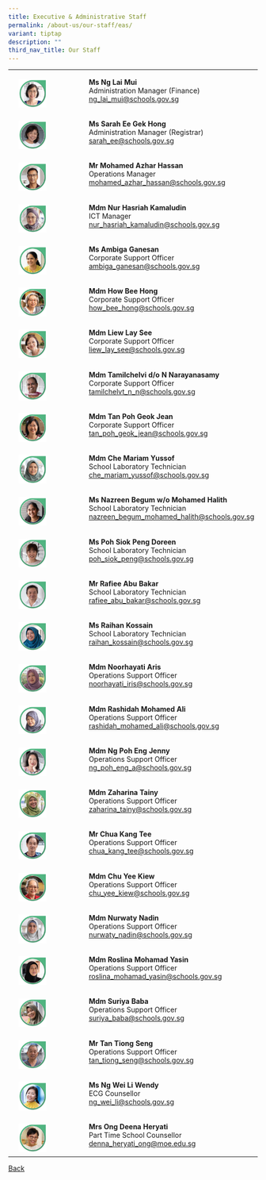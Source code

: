 ```yaml
---
title: Executive & Administrative Staff
permalink: /about-us/our-staff/eas/
variant: tiptap
description: ""
third_nav_title: Our Staff
---
```

<table style="minWidth: 75px">
<colgroup>
<col>
<col>
<col>
</colgroup>
<tbody>
<tr>
<td rowspan="1" colspan="1">
<p></p>
</td>
<td rowspan="1" colspan="1">
<p></p>
<div class="isomer-image-wrapper">
<img style="width: 45%;" height="auto" width="100%" alt="" src="/images/Staff Photos/2024 EAS/10_TMJC_Staff___EAS_Lai_Mui.jpg">
</div>
</td>
<td rowspan="1" colspan="1">
<p><strong>Ms Ng Lai Mui</strong> 
<br>Administration Manager (Finance)
<br><a href="mailto:ng_lai_mui@schools.gov.sg" rel="noopener noreferrer nofollow" target="_blank">ng_lai_mui@schools.gov.sg</a>
</p>
</td>
</tr>
<tr>
<td rowspan="1" colspan="1">
<p></p>
</td>
<td rowspan="1" colspan="1">
<p></p>
<div class="isomer-image-wrapper">
<img style="width: 45%;" height="auto" width="100%" alt="" src="/images/Staff Photos/2024 EAS/10_TMJC_Staff___EAS_Sarah.jpg">
</div>
</td>
<td rowspan="1" colspan="1">
<p><strong>Ms Sarah Ee Gek Hong</strong> 
<br>Administration Manager (Registrar)
<br><a href="mailto:sarah_ee@schools.gov.sg" rel="noopener noreferrer nofollow" target="_blank">sarah_ee@schools.gov.sg</a>
</p>
</td>
</tr>
<tr>
<td rowspan="1" colspan="1">
<p></p>
</td>
<td rowspan="1" colspan="1">
<p></p>
<div class="isomer-image-wrapper">
<img style="width: 45%;" height="auto" width="100%" alt="" src="/images/Staff Photos/2024 EAS/10_TMJC_Staff___EAS_Azhar.jpg">
</div>
</td>
<td rowspan="1" colspan="1">
<p><strong>Mr Mohamed Azhar Hassan</strong> 
<br>Operations Manager
<br><a href="mailto:mohamed_azhar_hassan@schools.gov.sg" rel="noopener noreferrer nofollow" target="_blank">mohamed_azhar_hassan@schools.gov.sg</a>
</p>
</td>
</tr>
<tr>
<td rowspan="1" colspan="1">
<p></p>
</td>
<td rowspan="1" colspan="1">
<p></p>
<div class="isomer-image-wrapper">
<img style="width: 45%;" height="auto" width="100%" alt="" src="/images/Staff Photos/2024 EAS/10_TMJC_Staff___EAS_Hasriah.jpg">
</div>
</td>
<td rowspan="1" colspan="1">
<p><strong>Mdm Nur Hasriah Kamaludin</strong> 
<br>ICT Manager
<br><a href="mailto:nur_hasriah_kamaludin@schools.gov.sg" rel="noopener noreferrer nofollow" target="_blank">nur_hasriah_kamaludin@schools.gov.sg</a>
</p>
</td>
</tr>
<tr>
<td rowspan="1" colspan="1">
<p></p>
</td>
<td rowspan="1" colspan="1">
<p></p>
<div class="isomer-image-wrapper">
<img style="width: 45%;" height="auto" width="100%" alt="" src="/images/Staff Photos/2024 EAS/10_TMJC_Staff___EAS_Ambiga.jpg">
</div>
</td>
<td rowspan="1" colspan="1">
<p><strong>Ms Ambiga Ganesan</strong> 
<br>Corporate Support Officer
<br><a href="mailto:ambiga_ganesan@schools.gov.sg" rel="noopener noreferrer nofollow" target="_blank">ambiga_ganesan@schools.gov.sg</a>
</p>
</td>
</tr>
<tr>
<td rowspan="1" colspan="1">
<p></p>
</td>
<td rowspan="1" colspan="1">
<p></p>
<div class="isomer-image-wrapper">
<img style="width: 45%;" height="auto" width="100%" alt="" src="/images/Staff Photos/2024 EAS/10_TMJC_Staff___EAS_Bee_Hong.jpg">
</div>
</td>
<td rowspan="1" colspan="1">
<p><strong>Mdm How Bee Hong</strong> 
<br>Corporate Support Officer
<br><a href="mailto:how_bee_hong@schools.gov.sg" rel="noopener noreferrer nofollow" target="_blank">how_bee_hong@schools.gov.sg</a>
</p>
</td>
</tr>
<tr>
<td rowspan="1" colspan="1">
<p></p>
</td>
<td rowspan="1" colspan="1">
<p></p>
<div class="isomer-image-wrapper">
<img style="width: 45%;" height="auto" width="100%" alt="" src="/images/Staff Photos/2024 EAS/10_TMJC_Staff___EAS_Lay_See.jpg">
</div>
</td>
<td rowspan="1" colspan="1">
<p><strong>Mdm Liew Lay See</strong> 
<br>Corporate Support Officer
<br><a href="mailto:liew_lay_see@schools.gov.sg" rel="noopener noreferrer nofollow" target="_blank">liew_lay_see@schools.gov.sg</a>
</p>
</td>
</tr>
<tr>
<td rowspan="1" colspan="1">
<p></p>
</td>
<td rowspan="1" colspan="1">
<p></p>
<div class="isomer-image-wrapper">
<img style="width: 45%;" height="auto" width="100%" alt="" src="/images/Staff Photos/2024 EAS/10_TMJC_Staff___EAS_Chelvi.jpg">
</div>
</td>
<td rowspan="1" colspan="1">
<p><strong>Mdm Tamilchelvi d/o N Narayanasamy</strong> 
<br>Corporate Support Officer
<br><a href="mailto:tamilchelvt_n_n@schools.gov.sg" rel="noopener noreferrer nofollow" target="_blank">tamilchelvt_n_n@schools.gov.sg</a>
</p>
</td>
</tr>
<tr>
<td rowspan="1" colspan="1">
<p></p>
</td>
<td rowspan="1" colspan="1">
<p></p>
<div class="isomer-image-wrapper">
<img style="width: 45%;" height="auto" width="100%" alt="" src="/images/Staff Photos/2024 EAS/10_TMJC_Staff___EAS_Jean.jpg">
</div>
</td>
<td rowspan="1" colspan="1">
<p><strong>Mdm Tan Poh Geok Jean</strong> 
<br>Corporate Support Officer
<br><a href="mailto:tan_poh_geok_jean@schools.gov.sg" rel="noopener noreferrer nofollow" target="_blank">tan_poh_geok_jean@schools.gov.sg</a>
</p>
</td>
</tr>
<tr>
<td rowspan="1" colspan="1">
<p></p>
</td>
<td rowspan="1" colspan="1">
<p></p>
<div class="isomer-image-wrapper">
<img style="width: 45%;" height="auto" width="100%" alt="" src="/images/Staff Photos/2024 EAS/10_TMJC_Staff___EAS_Mariam.jpg">
</div>
</td>
<td rowspan="1" colspan="1">
<p><strong>Mdm Che Mariam Yussof</strong> 
<br>School Laboratory Technician
<br><a href="mailto:che_mariam_yussof@schools.gov.sg" rel="noopener noreferrer nofollow" target="_blank">che_mariam_yussof@schools.gov.sg</a>
</p>
</td>
</tr>
<tr>
<td rowspan="1" colspan="1">
<p></p>
</td>
<td rowspan="1" colspan="1">
<p></p>
<div class="isomer-image-wrapper">
<img style="width: 45%;" height="auto" width="100%" alt="" src="/images/Staff Photos/2024 EAS/10_TMJC_Staff___EAS_Nazreen.jpg">
</div>
</td>
<td rowspan="1" colspan="1">
<p><strong>Ms Nazreen Begum w/o Mohamed Halith</strong> 
<br>School Laboratory Technician
<br><a href="mailto:nazreen_begum_mohamed_halith@schools.gov.sg" rel="noopener noreferrer nofollow" target="_blank">nazreen_begum_mohamed_halith@schools.gov.sg</a>
</p>
</td>
</tr>
<tr>
<td rowspan="1" colspan="1">
<p></p>
</td>
<td rowspan="1" colspan="1">
<p></p>
<div class="isomer-image-wrapper">
<img style="width: 45%;" height="auto" width="100%" alt="" src="/images/Staff Photos/2024 EAS/10_TMJC_Staff___EAS_Doreen.jpg">
</div>
</td>
<td rowspan="1" colspan="1">
<p><strong>Ms Poh Siok Peng Doreen</strong> 
<br>School Laboratory Technician
<br><a href="mailto:poh_siok_peng@schools.gov.sg" rel="noopener noreferrer nofollow" target="_blank">poh_siok_peng@schools.gov.sg</a>
</p>
</td>
</tr>
<tr>
<td rowspan="1" colspan="1">
<p></p>
</td>
<td rowspan="1" colspan="1">
<p></p>
<div class="isomer-image-wrapper">
<img style="width: 45%;" height="auto" width="100%" alt="" src="/images/Staff Photos/2024 EAS/10_TMJC_Staff___EAS_Rafiee.jpg">
</div>
</td>
<td rowspan="1" colspan="1">
<p><strong>Mr Rafiee Abu Bakar</strong> 
<br>School Laboratory Technician
<br><a href="mailto:rafiee_abu_bakar@schools.gov.sg" rel="noopener noreferrer nofollow" target="_blank">rafiee_abu_bakar@schools.gov.sg</a>
</p>
</td>
</tr>
<tr>
<td rowspan="1" colspan="1">
<p></p>
</td>
<td rowspan="1" colspan="1">
<p></p>
<div class="isomer-image-wrapper">
<img style="width: 45%;" height="auto" width="100%" alt="" src="/images/Staff Photos/2024 EAS/10_TMJC_Staff___EAS_Raihan.jpg">
</div>
</td>
<td rowspan="1" colspan="1">
<p><strong>Ms Raihan Kossain</strong> 
<br>School Laboratory Technician
<br><a href="mailto:raihan_kossain@schools.gov.sg" rel="noopener noreferrer nofollow" target="_blank">raihan_kossain@schools.gov.sg</a>
</p>
</td>
</tr>
<tr>
<td rowspan="1" colspan="1">
<p></p>
</td>
<td rowspan="1" colspan="1">
<p></p>
<div class="isomer-image-wrapper">
<img style="width: 45%;" height="auto" width="100%" alt="" src="/images/Staff Photos/2024 EAS/10_TMJC_Staff___EAS_Noorhayati.jpg">
</div>
</td>
<td rowspan="1" colspan="1">
<p><strong>Mdm Noorhayati Aris</strong> 
<br>Operations Support Officer
<br><a href="mailto:noorhayati_iris@schools.gov.sg" rel="noopener noreferrer nofollow" target="_blank">noorhayati_iris@schools.gov.sg</a>
</p>
</td>
</tr>
<tr>
<td rowspan="1" colspan="1">
<p></p>
</td>
<td rowspan="1" colspan="1">
<p></p>
<div class="isomer-image-wrapper">
<img style="width: 45%;" height="auto" width="100%" alt="" src="/images/Staff Photos/2024 EAS/10_TMJC_Staff___EAS_Rashidah.jpg">
</div>
</td>
<td rowspan="1" colspan="1">
<p><strong>Mdm Rashidah Mohamed Ali</strong> 
<br>Operations Support Officer
<br><a href="mailto:rashidah_mohamed_ali@schools.gov.sg" rel="noopener noreferrer nofollow" target="_blank">rashidah_mohamed_ali@schools.gov.sg</a>
</p>
</td>
</tr>
<tr>
<td rowspan="1" colspan="1">
<p></p>
</td>
<td rowspan="1" colspan="1">
<p></p>
<div class="isomer-image-wrapper">
<img style="width: 45%;" height="auto" width="100%" alt="" src="/images/Staff Photos/2024 EAS/10_TMJC_Staff___EAS_Jenny.jpg">
</div>
</td>
<td rowspan="1" colspan="1">
<p><strong>Mdm Ng Poh Eng Jenny</strong> 
<br>Operations Support Officer
<br><a href="mailto:ng_poh_eng_a@schools.gov.sg" rel="noopener noreferrer nofollow" target="_blank">ng_poh_eng_a@schools.gov.sg</a>
</p>
</td>
</tr>
<tr>
<td rowspan="1" colspan="1">
<p></p>
</td>
<td rowspan="1" colspan="1">
<p></p>
<div class="isomer-image-wrapper">
<img style="width: 45%;" height="auto" width="100%" alt="" src="/images/Staff Photos/2024 EAS/10_TMJC_Staff___EAS_Zaharina.jpg">
</div>
</td>
<td rowspan="1" colspan="1">
<p><strong>Mdm Zaharina Tainy</strong> 
<br>Operations Support Officer
<br><a href="mailto:zaharina_tainy@schools.gov.sg" rel="noopener noreferrer nofollow" target="_blank">zaharina_tainy@schools.gov.sg</a>
</p>
</td>
</tr>
<tr>
<td rowspan="1" colspan="1">
<p></p>
</td>
<td rowspan="1" colspan="1">
<p></p>
<div class="isomer-image-wrapper">
<img style="width: 45%;" height="auto" width="100%" alt="" src="/images/Staff Photos/2024 EAS/10_TMJC_Staff___EAS_Chua.jpg">
</div>
</td>
<td rowspan="1" colspan="1">
<p><strong>Mr Chua Kang Tee</strong> 
<br>Operations Support Officer
<br><a href="mailto:chua_kang_tee@schools.gov.sg" rel="noopener noreferrer nofollow" target="_blank">chua_kang_tee@schools.gov.sg</a>
</p>
</td>
</tr>
<tr>
<td rowspan="1" colspan="1">
<p></p>
</td>
<td rowspan="1" colspan="1">
<p></p>
<div class="isomer-image-wrapper">
<img style="width: 45%;" height="auto" width="100%" alt="" src="/images/Staff Photos/2024 EAS/10_TMJC_Staff___EAS_Chu_Yee_Kiew.jpg">
</div>
</td>
<td rowspan="1" colspan="1">
<p><strong>Mdm Chu Yee Kiew</strong> 
<br>Operations Support Officer
<br><a href="mailto:chu_yee_kiew@schools.gov.sg" rel="noopener noreferrer nofollow" target="_blank">chu_yee_kiew@schools.gov.sg</a>
</p>
</td>
</tr>
<tr>
<td rowspan="1" colspan="1">
<p></p>
</td>
<td rowspan="1" colspan="1">
<p></p>
<div class="isomer-image-wrapper">
<img style="width: 45%;" height="auto" width="100%" alt="" src="/images/Staff Photos/2024 EAS/10_TMJC_Staff___EAS_Nurwaty.jpg">
</div>
</td>
<td rowspan="1" colspan="1">
<p><strong>Mdm Nurwaty Nadin</strong> 
<br>Operations Support Officer
<br><a href="mailto:nurwaty_nadin@schools.gov.sg" rel="noopener noreferrer nofollow" target="_blank">nurwaty_nadin@schools.gov.sg</a>
</p>
</td>
</tr>
<tr>
<td rowspan="1" colspan="1">
<p></p>
</td>
<td rowspan="1" colspan="1">
<p></p>
<div class="isomer-image-wrapper">
<img style="width: 45%;" height="auto" width="100%" alt="" src="/images/Staff Photos/2024 EAS/10_TMJC_Staff___EAS_roslina.jpg">
</div>
</td>
<td rowspan="1" colspan="1">
<p><strong>Mdm Roslina Mohamad Yasin</strong> 
<br>Operations Support Officer
<br><a href="mailto:roslina_mohamad_yasin@schools.gov.sg" rel="noopener noreferrer nofollow" target="_blank">roslina_mohamad_yasin@schools.gov.sg</a>
</p>
</td>
</tr>
<tr>
<td rowspan="1" colspan="1">
<p></p>
</td>
<td rowspan="1" colspan="1">
<p></p>
<div class="isomer-image-wrapper">
<img style="width: 45%;" height="auto" width="100%" alt="" src="/images/Staff Photos/2024 EAS/10_TMJC_Staff___EAS_Suriya.jpg">
</div>
</td>
<td rowspan="1" colspan="1">
<p><strong>Mdm Suriya Baba</strong> 
<br>Operations Support Officer
<br><a href="mailto:suriya_baba@schools.gov.sg" rel="noopener noreferrer nofollow" target="_blank">suriya_baba@schools.gov.sg</a>
</p>
</td>
</tr>
<tr>
<td rowspan="1" colspan="1">
<p></p>
</td>
<td rowspan="1" colspan="1">
<p></p>
<div class="isomer-image-wrapper">
<img style="width: 45%;" height="auto" width="100%" alt="" src="/images/Staff Photos/2024 EAS/10_TMJC_Staff___EAS_Tan_Tiong_Seng.jpg">
</div>
</td>
<td rowspan="1" colspan="1">
<p><strong>Mr Tan Tiong Seng</strong> 
<br>Operations Support Officer
<br><a href="mailto:tan_tiong_seng@schools.gov.sg" rel="noopener noreferrer nofollow" target="_blank">tan_tiong_seng@schools.gov.sg</a>
</p>
</td>
</tr>
<tr>
<td rowspan="1" colspan="1">
<p></p>
</td>
<td rowspan="1" colspan="1">
<p></p>
<div class="isomer-image-wrapper">
<img style="width: 45%;" height="auto" width="100%" alt="" src="/images/Staff Photos/2024 EAS/10_TMJC_Staff___EAS_Wendy.jpg">
</div>
</td>
<td rowspan="1" colspan="1">
<p><strong>Ms Ng Wei Li Wendy</strong> 
<br>ECG Counsellor
<br><a href="mailto:wendy_ng_wei_li@schools.gov.sg" rel="noopener noreferrer nofollow" target="_blank">ng_wei_li@schools.gov.sg</a>
</p>
</td>
</tr>
<tr>
<td rowspan="1" colspan="1">
<p></p>
</td>
<td rowspan="1" colspan="1">
<p></p>
<div class="isomer-image-wrapper">
<img style="width: 45%;" height="auto" width="100%" alt="" src="/images/Staff Photos/2024 EAS/10_TMJC_Staff___EAS_Denna.jpg">
</div>
</td>
<td rowspan="1" colspan="1">
<p><strong>Mrs Ong Deena Heryati </strong>
<br>Part Time School Counsellor
<br><a href="mailto:denna_heryati_ong@moe.edu.sg" rel="noopener noreferrer nofollow" target="_blank">denna_heryati_ong@moe.edu.sg</a>
</p>
</td>
</tr>
</tbody>
</table>
<p><a href="https://www.tmjc.moe.edu.sg/about-us/Our-Staff/" rel="noopener noreferrer nofollow" target="_blank">Back</a>
</p>